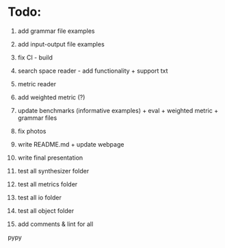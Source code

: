 # Todo:
1) add grammar file examples
2) add input-output file examples
3) fix CI - build

4) search space reader - add functionality + support txt
5) metric reader
6) add weighted metric (?)
7) update benchmarks (informative examples) + eval + weighted metric + grammar files

8) fix photos
9) write README.md + update webpage
10) write final presentation

11) test all synthesizer folder
12) test all metrics folder
13) test all io folder
14) test all object folder
15) add comments & lint for all

pypy

